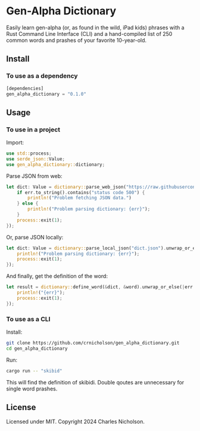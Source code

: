 # Gen-Alpha Dictionary

Easily learn gen-alpha (or, as found in the wild, iPad kids) phrases with a Rust Command Line Interface (CLI) and a hand-compiled list of 250 common words and prashes of your favorite 10-year-old. 

## Install

### To use as a dependency

```rust
[dependencies]
gen_alpha_dictionary = "0.1.0"
```

## Usage

### To use in a project

Import:

```rust
use std::process;
use serde_json::Value;
use gen_alpha_dictionary::dictionary;
```

Parse JSON from web:

```rust
let dict: Value = dictionary::parse_web_json("https://raw.githubusercontent.com/crnicholson/gen_alpha_dictionary/refs/heads/master/dict.json").unwrap_or_else(|err| {
    if err.to_string().contains("status code 500") {
        println!("Problem fetching JSON data.")
    } else {
        println!("Problem parsing dictionary: {err}");
    }
    process::exit(1);
});
```

Or, parse JSON locally:

```rust
let dict: Value = dictionary::parse_local_json("dict.json").unwrap_or_else(|err| {
    println!("Problem parsing dictionary: {err}");
    process::exit(1);
});
```

And finally, get the definition of the word:

```rust
let result = dictionary::define_word(&dict, &word).unwrap_or_else(|err | {
    println!("{err}");
    process::exit(1);
});
```

### To use as a CLI

Install:

```bash
git clone https://github.com/crnicholson/gen_alpha_dictionary.git
cd gen_alpha_dictionary
```

Run:

```bash
cargo run -- "skibid"
```

This will find the definition of skibidi. Double qoutes are unnecessary for single word prashes.

## License

Licensed under MIT. Copyright 2024 Charles Nicholson.